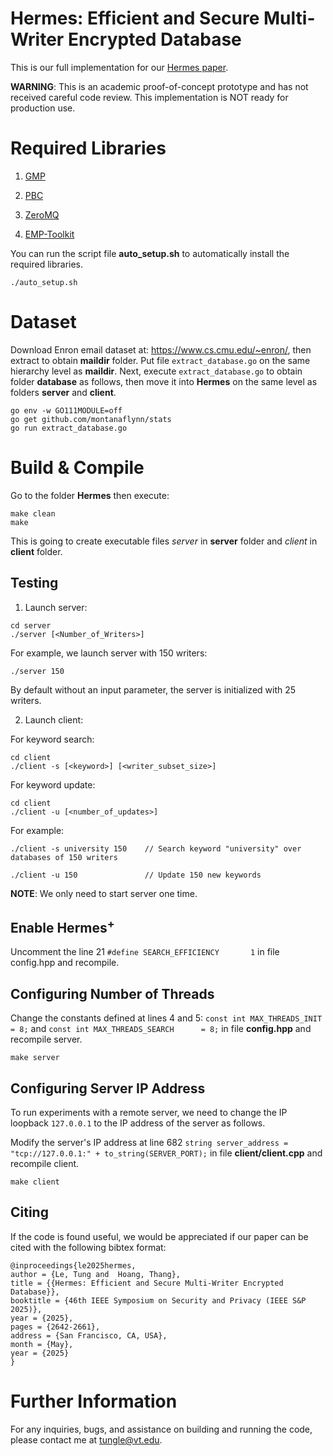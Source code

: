 # Hermes: Efficient and Secure Multi-Writer Encrypted Database
This is our full implementation for our [Hermes paper](https://eprint.iacr.org/2025/701).

**WARNING**: This is an academic proof-of-concept prototype and has not received careful code review. This implementation is NOT ready for production use.

# Required Libraries

1. [GMP](https://gmplib.org)

2. [PBC](https://crypto.stanford.edu/pbc)

3. [ZeroMQ](https://github.com/zeromq/cppzmq)

4. [EMP-Toolkit](https://github.com/emp-toolkit/emp-tool)

You can run the script file **auto_setup.sh** to automatically install the required libraries. 
```
./auto_setup.sh
```

# Dataset

Download Enron email dataset at: https://www.cs.cmu.edu/~enron/, then extract to obtain **maildir** folder. Put file ``extract_database.go`` on the same hierarchy level as **maildir**. Next, execute ``extract_database.go`` to obtain folder **database** as follows, then move it into **Hermes** on the same level as folders **server** and **client**. 
```
go env -w GO111MODULE=off 
go get github.com/montanaflynn/stats
go run extract_database.go
```

# Build & Compile

Go to the folder **Hermes** then execute:
``` 
make clean
make
```
This is going to create executable files *server* in **server** folder and *client* in **client** folder.

## Testing

1. Launch server:
```
cd server
./server [<Number_of_Writers>]
```

For example, we launch server with 150 writers:
```
./server 150
```

By default without an input parameter, the server is initialized with 25 writers. 

2. Launch client:

For keyword search:
```
cd client
./client -s [<keyword>] [<writer_subset_size>] 
```

For keyword update:
```
cd client
./client -u [<number_of_updates>]
```

For example: 
```
./client -s university 150    // Search keyword "university" over databases of 150 writers
```

```
./client -u 150               // Update 150 new keywords
```

**NOTE**: We only need to start server one time. 

## Enable Hermes<sup>+</sup>
Uncomment the line 21 ``#define SEARCH_EFFICIENCY       1`` in file config.hpp and recompile.

## Configuring Number of Threads
Change the constants defined at lines 4 and 5: ``const int MAX_THREADS_INIT      = 8;`` and ``const int MAX_THREADS_SEARCH      = 8;`` in file **config.hpp** and recompile server. 
``` 
make server
```

## Configuring Server IP Address
To run experiments with a remote server, we need to change the IP loopback ```127.0.0.1``` to the IP address of the server as follows. 

Modify the server's IP address at line 682 ``string server_address = "tcp://127.0.0.1:" + to_string(SERVER_PORT);`` in file **client/client.cpp** and recompile client.
``` 
make client
```

## Citing

If the code is found useful, we would be appreciated if our paper can be cited with the following bibtex format: 

```
@inproceedings{le2025hermes,
author = {Le, Tung and  Hoang, Thang},
title = {{Hermes: Efficient and Secure Multi-Writer Encrypted Database}},
booktitle = {46th IEEE Symposium on Security and Privacy (IEEE S&P 2025)},
year = {2025},
pages = {2642-2661},
address = {San Francisco, CA, USA},
month = {May},
year = {2025}
}
```

# Further Information
For any inquiries, bugs, and assistance on building and running the code, please contact me at [tungle@vt.edu](mailto:tungle@vt.edu?Subject=[Hermes]%20Inquiry).

